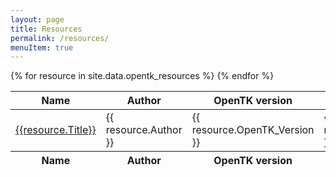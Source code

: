 ```yaml
---
layout: page
title: Resources
permalink: /resources/
menuItem: true
---
```


<!-- scripts/styles -->
<script src="//code.jquery.com/jquery-1.12.3.js"></script>
<script src="https://cdn.datatables.net/1.10.12/js/jquery.dataTables.min.js"></script>
<link rel="stylesheet" type="text/css" href="https://cdn.datatables.net/1.10.12/css/jquery.dataTables.min.css">
<script>
$(document).ready(
	function(){
		$('#resourceTable').DataTable();
	}
);
</script>

<!-- Content -->
<table id="resourceTable" class="display" cellspacing="0" width="100%">
	<thead>
		<tr>
			<th>Name</th>
			<th>Author</th>
			<th>OpenTK version</th>
			<th>OpenGL version</th>
			<th>Type</th>
		</tr>
	</thead>
	<tfoot>
		<tr>
			<th>Name</th>
			<th>Author</th>
			<th>OpenTK version</th>
			<th>OpenGL version</th>
			<th>Type</th>
		</tr>
	</tfoot>
	<tbody>
		{% for resource in site.data.opentk_resources %}
		<tr>
			<td><a href="{{resource.Location}}">{{resource.Title}}</a></td>
			<td>{{ resource.Author }}</td>
			<td>{{ resource.OpenTK_Version }}</td>
			<td>{{ resource.OpenGL_Version }}</td>
			<td>{{ resource.Type }}</td>
		</tr>
		{% endfor %}
	</tbody>
</table>